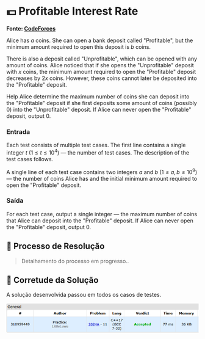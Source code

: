 # 💵 Profitable Interest Rate

**Fonte: [CodeForces](https://codeforces.com/problemset/problem/2024/A)**

Alice has $a$ coins. She can open a bank deposit called "Profitable", but the minimum amount required to open this deposit is $b$ coins.

There is also a deposit called "Unprofitable", which can be opened with any amount of coins. Alice noticed that if she opens the "Unprofitable" deposit with $x$ coins, the minimum amount required to open the "Profitable" deposit decreases by $2x$ coins. However, these coins cannot later be deposited into the "Profitable" deposit.

Help Alice determine the maximum number of coins she can deposit into the "Profitable" deposit if she first deposits some amount of coins (possibly $0$) into the "Unprofitable" deposit. If Alice can never open the "Profitable" deposit, output $0$.

### Entrada
Each test consists of multiple test cases. The first line contains a single integer $t$ ($1≤t≤10^4$) — the number of test cases. The description of the test cases follows.

A single line of each test case contains two integers $a$ and $b$ ($1≤a,b≤10^9$) — the number of coins Alice has and the initial minimum amount required to open the "Profitable" deposit.

### Saída
For each test case, output a single integer — the maximum number of coins that Alice can deposit into the "Profitable" deposit. If Alice can never open the "Profitable" deposit, output $0$.

## 🧩 Processo de Resolução

> Detalhamento do processo em progresso..

## 📝 Corretude da Solução
A solução desenvolvida passou em todos os casos de testes.

![Accepted](img/accepted.png)
